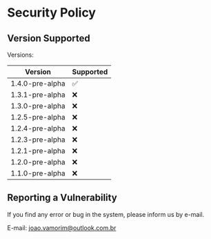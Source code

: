 # Security Policy

## Version Supported

Versions:

| Version           | Supported          |
| ----------------- | ------------------ |                     
| 1.4.0-pre-alpha   | :white_check_mark: |
| 1.3.1-pre-alpha   | :x:                |
| 1.3.0-pre-alpha   | :x:                |
| 1.2.5-pre-alpha   | :x:                |
| 1.2.4-pre-alpha   | :x:                |
| 1.2.3-pre-alpha   | :x:                |
| 1.2.1-pre-alpha   | :x:                |
| 1.2.0-pre-alpha   | :x:                |
| 1.1.0-pre-alpha   | :x:                |


## Reporting a Vulnerability

If you find any error or bug in the system, please inform us by e-mail.

E-mail: joao.vamorim@outlook.com.br
